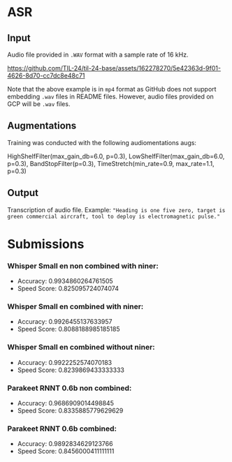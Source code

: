 # ASR

## Input

Audio file provided in `.WAV` format with a sample rate of 16 kHz.

https://github.com/TIL-24/til-24-base/assets/162278270/5e42363d-9f01-4626-8d70-cc7dc8e48c71

Note that the above example is in `mp4` format as GitHub does not support embedding `.wav` files in README files. However, audio files provided on GCP will be `.wav` files.

## Augmentations

Training was conducted with the following audiomentations augs:

HighShelfFilter(max_gain_db=6.0, p=0.3),
LowShelfFilter(max_gain_db=6.0, p=0.3),
BandStopFilter(p=0.3),
TimeStretch(min_rate=0.9, max_rate=1.1, p=0.3)


## Output

Transcription of audio file. Example: `"Heading is one five zero, target is green commercial aircraft, tool to deploy is electromagnetic pulse."`


# Submissions
### Whisper Small en non combined with niner:
- Accuracy: 0.9934860264761505
- Speed Score: 0.825095724074074

### Whisper Small en combined with niner:
- Accuracy: 0.9926455137633957
- Speed Score: 0.8088188985185185

### Whisper Small en combined without niner:
- Accuracy: 0.9922252574070183
- Speed Score: 0.8239869433333333

### Parakeet RNNT 0.6b non combined:
- Accuracy: 0.9686909014498845
- Speed Score: 0.8335885779629629

### Parakeet RNNT 0.6b combined:
- Accuracy: 0.9892834629123766
- Speed Score: 0.8456000411111111